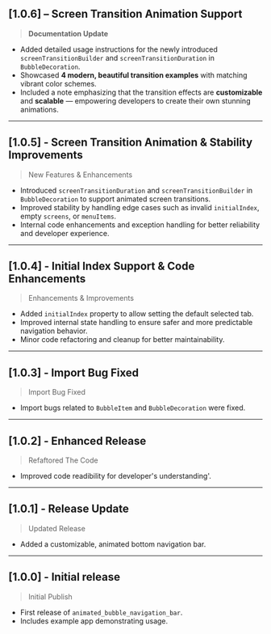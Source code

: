 

## [1.0.6] – Screen Transition Animation Support

> **Documentation Update**

* Added detailed usage instructions for the newly introduced `screenTransitionBuilder` and `screenTransitionDuration` in `BubbleDecoration`.
* Showcased **4 modern, beautiful transition examples** with matching vibrant color schemes.
* Included a note emphasizing that the transition effects are **customizable** and **scalable** — empowering developers to create their own stunning animations.


---

## [1.0.5] - Screen Transition Animation & Stability Improvements

> New Features & Enhancements  
* Introduced `screenTransitionDuration` and `screenTransitionBuilder` in `BubbleDecoration` to support animated screen transitions.  
* Improved stability by handling edge cases such as invalid `initialIndex`, empty `screens`, or `menuItems`.  
* Internal code enhancements and exception handling for better reliability and developer experience.

---

## [1.0.4] - Initial Index Support & Code Enhancements

> Enhancements & Improvements
* Added `initialIndex` property to allow setting the default selected tab.
* Improved internal state handling to ensure safer and more predictable navigation behavior.
* Minor code refactoring and cleanup for better maintainability.

---

## [1.0.3] - Import Bug Fixed

> Import Bug Fixed
- Import bugs related to `BubbleItem` and `BubbleDecoration` were fixed.

---

## [1.0.2] - Enhanced Release

> Refaftored The Code
- Improved code readibility for developer's understanding'.

---

## [1.0.1] - Release Update

> Updated Release
- Added a customizable, animated bottom navigation bar.


---

## [1.0.0] - Initial release

> Initial Publish
- First release of `animated_bubble_navigation_bar`.
- Includes example app demonstrating usage.
